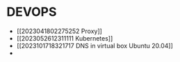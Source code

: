 # DEVOPS

- [[2023041802275252 Proxy]]
- [[2023052612311111 Kubernetes]]
- [[2023101718321717 DNS in virtual box  Ubuntu 20.04]]
- 